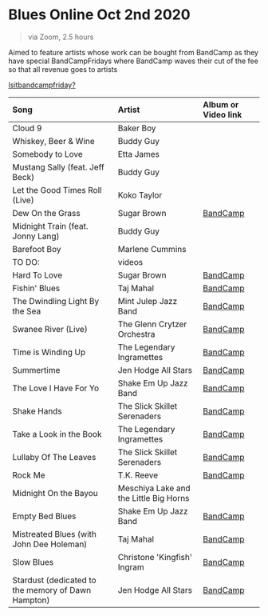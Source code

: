 # Blues Online Oct 2nd 2020

> via Zoom, 2.5 hours

Aimed to feature artists whose work can be bought from BandCamp as they have special BandCampFridays where BandCamp waves their cut of the fee so that all revenue goes to artists

[Isitbandcampfriday?](https://isitbandcampfriday.com/)

Song | Artist | Album or Video link
:--- |:------ |:------------------
Cloud 9 | Baker Boy | 
Whiskey, Beer & Wine | Buddy Guy |
Somebody to Love | Etta James |
Mustang Sally (feat. Jeff Beck) | Buddy Guy |
Let the Good Times Roll (Live) | Koko Taylor |
Dew On the Grass | Sugar Brown | [BandCamp](https://sugarbrown1.bandcamp.com)
Midnight Train (feat. Jonny Lang) | Buddy Guy |
Barefoot Boy | Marlene Cummins |
TO DO: | videos |
Hard To Love | Sugar Brown | [BandCamp](https://sugarbrown1.bandcamp.com)
Fishin' Blues | Taj Mahal | [BandCamp](https://tajblues.bandcamp.com)
The Dwindling Light By the Sea | Mint Julep Jazz Band | [BandCamp](https://glenncrytzercompilations.bandcamp.com)
Swanee River (Live) | The Glenn Crytzer Orchestra | [BandCamp](https://glenncrytzercompilations.bandcamp.com)
Time is Winding Up | The Legendary Ingramettes | [BandCamp](http://thelegendaryingramettes.bandcamp.com)
Summertime | Jen Hodge All Stars | [BandCamp](https://jenhodgebass.bandcamp.com)
The Love I Have For Yo | Shake Em Up Jazz Band | [BandCamp](https://shakeemup.bandcamp.com)
Shake Hands | The Slick Skillet Serenaders | [BandCamp](http://theslickskillets.bandcamp.com)
Take a Look in the Book | The Legendary Ingramettes | [BandCamp](http://thelegendaryingramettes.bandcamp.com)
Lullaby Of The Leaves | The Slick Skillet Serenaders | [BandCamp](http://theslickskillets.bandcamp.com)
Rock Me | T.K. Reeve | [BandCamp](http://tkreeve.bandcamp.com)
Midnight On the Bayou | Meschiya Lake and the Little Big Horns | 
Empty Bed Blues | Shake Em Up Jazz Band | [BandCamp](https://shakeemup.bandcamp.com)
Mistreated Blues (with John Dee Holeman) | Taj Mahal | [BandCamp](https://tajblues.bandcamp.com)
Slow Blues | Christone 'Kingfish' Ingram | [BandCamp](http://kingfishbooking.bandcamp.com)
Stardust (dedicated to the memory of Dawn Hampton) | Jen Hodge All Stars | [BandCamp](https://jenhodgebass.bandcamp.com)
